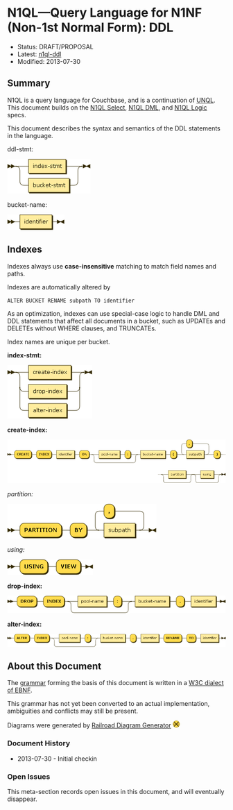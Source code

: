 # N1QL&mdash;Query Language for N1NF (Non-1st Normal Form): DDL

* Status: DRAFT/PROPOSAL
* Latest: [n1ql-ddl](https://github.com/couchbaselabs/query/blob/master/docs/n1ql-ddl.md)
* Modified: 2013-07-30

## Summary

N1QL is a query language for Couchbase, and is a continuation of
[UNQL](https://github.com/couchbaselabs/tuqqedin/blob/master/docs/unql-2013.md).
This document builds on the [N1QL
Select](https://github.com/couchbaselabs/query/blob/master/docs/n1ql-select.md),
[N1QL
DML](https://github.com/couchbaselabs/query/blob/master/docs/n1ql-dml.md),
and [N1QL
Logic](https://github.com/couchbaselabs/query/blob/master/docs/n1ql-logic.md)
specs.

This document describes the syntax and semantics of the DDL statements
in the language.

ddl-stmt:

![](diagram/ddl-stmt.png)

bucket-name:

![](diagram/bucket-name.png)

## Indexes

Indexes always use **case-insensitive** matching to match field names
and paths.

Indexes are automatically altered by

    ALTER BUCKET RENAME subpath TO identifier

As an optimization, indexes can use special-case logic to handle DML
and DDL statements that affect all documents in a bucket, such as
UPDATEs and DELETEs without WHERE clauses, and TRUNCATEs.

Index names are unique per bucket.

__index-stmt:__

![](diagram/index-stmt.png)

__create-index:__

![](diagram/create-index.png)

_partition:_

![](diagram/partition.png)

_using:_

![](diagram/using.png)

__drop-index:__

![](diagram/drop-index.png)

__alter-index:__

![](diagram/alter-index.png)

## About this Document

The
[grammar](https://github.com/couchbaselabs/query/blob/master/docs/n1ql-ddl.ebnf)
forming the basis of this document is written in a [W3C dialect of
EBNF](http://www.w3.org/TR/REC-xml/#sec-notation).

This grammar has not yet been converted to an actual implementation,
ambiguities and conflicts may still be present.

Diagrams were generated by [Railroad Diagram
Generator](http://railroad.my28msec.com/) ![](diagram/.png)

### Document History

* 2013-07-30 - Initial checkin

### Open Issues

This meta-section records open issues in this document, and will
eventually disappear.
